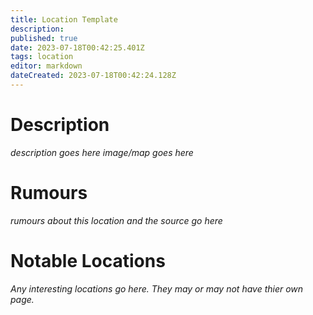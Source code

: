 ```yaml
---
title: Location Template
description: 
published: true
date: 2023-07-18T00:42:25.401Z
tags: location
editor: markdown
dateCreated: 2023-07-18T00:42:24.128Z
---
```


# Description
*description goes here*
*image/map goes here*

# Rumours
*rumours about this location and the source go here*

# Notable Locations
*Any interesting locations go here. They may or may not have thier own page.*